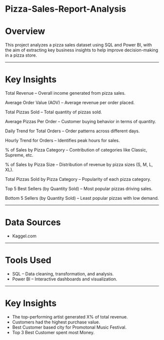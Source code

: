 # Pizza-Sales-Report-Analysis


# Overview
This project analyzes a pizza sales dataset using SQL and Power BI, with the aim of extracting key business insights to help improve decision-making in a pizza store.
__________________________________________________________________________________________________________________________________________________________________________________________

# Key Insights
Total Revenue – Overall income generated from pizza sales.

Average Order Value (AOV) – Average revenue per order placed.

Total Pizzas Sold – Total quantity of pizzas sold.

Average Pizzas Per Order – Customer buying behavior in terms of quantity.

Daily Trend for Total Orders – Order patterns across different days.

Hourly Trend for Orders – Identifies peak hours for sales.

% of Sales by Pizza Category – Contribution of categories like Classic, Supreme, etc.

% of Sales by Pizza Size – Distribution of revenue by pizza sizes (S, M, L, XL).

Total Pizzas Sold by Pizza Category – Popularity of each pizza category.

Top 5 Best Sellers (by Quantity Sold) – Most popular pizzas driving sales.

Bottom 5 Sellers (by Quantity Sold) – Least popular pizzas with low demand.
___________________________________________________________________________________________________________________________________________________________________________________________

# Data Sources

* Kaggel.com
___________________________________________________________________________________________________________________________________________________________________________________________

# Tools Used

* SQL – Data cleaning, transformation, and analysis.
* Power BI – Interactive dashboards and visualization.
__________________________________________________________________________________________________________________________________________________________________________________________

# Key Insights

* The top-performing artist generated X% of total revenue.
* Customers had the highest purchase value.
* Best Customer based city for Promotonal Music Festival.
* Top 3 Best Customer spent most Money.
